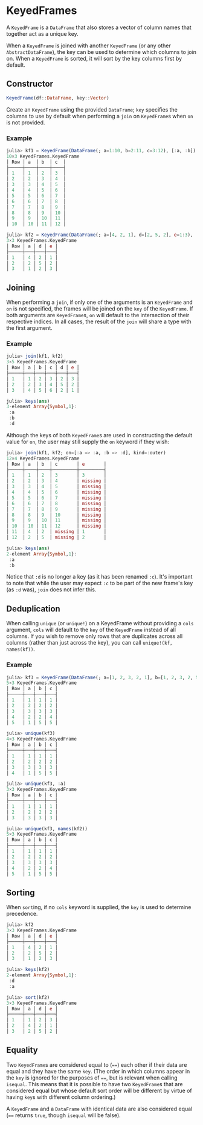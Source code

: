 # KeyedFrames

A `KeyedFrame` is a `DataFrame` that also stores a vector of column names that together act
as a unique key.

When a `KeyedFrame` is joined with another `KeyedFrame` (or any other `AbstractDataFrame`),
the key can be used to determine which columns to join on. When a `KeyedFrame` is sorted, it
will sort by the key columns first by default.

## Constructor

```julia
KeyedFrame(df::DataFrame, key::Vector)
```

Create an `KeyedFrame` using the provided `DataFrame`; `key` specifies the columns
to use by default when performing a `join` on `KeyedFrame`s when `on` is not provided.

### Example

```julia
julia> kf1 = KeyedFrame(DataFrame(; a=1:10, b=2:11, c=3:12), [:a, :b])
10×3 KeyedFrames.KeyedFrame
│ Row │ a  │ b  │ c  │
├─────┼────┼────┼────┤
│ 1   │ 1  │ 2  │ 3  │
│ 2   │ 2  │ 3  │ 4  │
│ 3   │ 3  │ 4  │ 5  │
│ 4   │ 4  │ 5  │ 6  │
│ 5   │ 5  │ 6  │ 7  │
│ 6   │ 6  │ 7  │ 8  │
│ 7   │ 7  │ 8  │ 9  │
│ 8   │ 8  │ 9  │ 10 │
│ 9   │ 9  │ 10 │ 11 │
│ 10  │ 10 │ 11 │ 12 │

julia> kf2 = KeyedFrame(DataFrame(; a=[4, 2, 1], d=[2, 5, 2], e=1:3), [:d, :a])
3×3 KeyedFrames.KeyedFrame
│ Row │ a │ d │ e │
├─────┼───┼───┼───┤
│ 1   │ 4 │ 2 │ 1 │
│ 2   │ 2 │ 5 │ 2 │
│ 3   │ 1 │ 2 │ 3 │
```

## Joining

When performing a `join`, if only one of the arguments is an `KeyedFrame` and `on` is not
specified, the frames will be joined on the `key` of the `KeyedFrame`. If both
arguments are `KeyedFrame`s, `on` will default to the intersection of their respective
indices. In all cases, the result of the `join` will share a type with the first argument.

### Example

```julia
julia> join(kf1, kf2)
3×5 KeyedFrames.KeyedFrame
│ Row │ a │ b │ c │ d │ e │
├─────┼───┼───┼───┼───┼───┤
│ 1   │ 1 │ 2 │ 3 │ 2 │ 3 │
│ 2   │ 2 │ 3 │ 4 │ 5 │ 2 │
│ 3   │ 4 │ 5 │ 6 │ 2 │ 1 │

julia> keys(ans)
3-element Array{Symbol,1}:
 :a
 :b
 :d
```

Although the keys of both `KeyedFrame`s are used in constructing the default value for `on`,
the user may still supply the `on` keyword if they wish:

```julia
julia> join(kf1, kf2; on=[:a => :a, :b => :d], kind=:outer)
12×4 KeyedFrames.KeyedFrame
│ Row │ a  │ b  │ c       │ e       │
├─────┼────┼────┼─────────┼─────────┤
│ 1   │ 1  │ 2  │ 3       │ 3       │
│ 2   │ 2  │ 3  │ 4       │ missing │
│ 3   │ 3  │ 4  │ 5       │ missing │
│ 4   │ 4  │ 5  │ 6       │ missing │
│ 5   │ 5  │ 6  │ 7       │ missing │
│ 6   │ 6  │ 7  │ 8       │ missing │
│ 7   │ 7  │ 8  │ 9       │ missing │
│ 8   │ 8  │ 9  │ 10      │ missing │
│ 9   │ 9  │ 10 │ 11      │ missing │
│ 10  │ 10 │ 11 │ 12      │ missing │
│ 11  │ 4  │ 2  │ missing │ 1       │
│ 12  │ 2  │ 5  │ missing │ 2       │

julia> keys(ans)
2-element Array{Symbol,1}:
 :a
 :b
```

Notice that `:d` is no longer a key (as it has been renamed `:c`). It's important to note
that while the user may expect `:c` to be part of the new frame's key (as `:d` was), `join`
does not infer this.

## Deduplication

When calling `unique` (or `unique!`) on a KeyedFrame without providing a `cols` argument,
`cols` will default to the `key` of the `KeyedFrame` instead of all columns. If you wish to
remove only rows that are duplicates across all columns (rather than just across the key),
you can call `unique!(kf, names(kf))`.

### Example

```julia
julia> kf3 = KeyedFrame(DataFrame(; a=[1, 2, 3, 2, 1], b=[1, 2, 3, 2, 5], c=1:5), [:a, :b])
5×3 KeyedFrames.KeyedFrame
│ Row │ a │ b │ c │
├─────┼───┼───┼───┤
│ 1   │ 1 │ 1 │ 1 │
│ 2   │ 2 │ 2 │ 2 │
│ 3   │ 3 │ 3 │ 3 │
│ 4   │ 2 │ 2 │ 4 │
│ 5   │ 1 │ 5 │ 5 │

julia> unique(kf3)
4×3 KeyedFrames.KeyedFrame
│ Row │ a │ b │ c │
├─────┼───┼───┼───┤
│ 1   │ 1 │ 1 │ 1 │
│ 2   │ 2 │ 2 │ 2 │
│ 3   │ 3 │ 3 │ 3 │
│ 4   │ 1 │ 5 │ 5 │

julia> unique(kf3, :a)
3×3 KeyedFrames.KeyedFrame
│ Row │ a │ b │ c │
├─────┼───┼───┼───┤
│ 1   │ 1 │ 1 │ 1 │
│ 2   │ 2 │ 2 │ 2 │
│ 3   │ 3 │ 3 │ 3 │

julia> unique(kf3, names(kf2))
5×3 KeyedFrames.KeyedFrame
│ Row │ a │ b │ c │
├─────┼───┼───┼───┤
│ 1   │ 1 │ 1 │ 1 │
│ 2   │ 2 │ 2 │ 2 │
│ 3   │ 3 │ 3 │ 3 │
│ 4   │ 2 │ 2 │ 4 │
│ 5   │ 1 │ 5 │ 5 │
```

## Sorting

When `sort`ing, if no `cols` keyword is supplied, the `key` is used to determine precedence.

```julia
julia> kf2
3×3 KeyedFrames.KeyedFrame
│ Row │ a │ d │ e │
├─────┼───┼───┼───┤
│ 1   │ 4 │ 2 │ 1 │
│ 2   │ 2 │ 5 │ 2 │
│ 3   │ 1 │ 2 │ 3 │

julia> keys(kf2)
2-element Array{Symbol,1}:
 :d
 :a

julia> sort(kf2)
3×3 KeyedFrames.KeyedFrame
│ Row │ a │ d │ e │
├─────┼───┼───┼───┤
│ 1   │ 1 │ 2 │ 3 │
│ 2   │ 4 │ 2 │ 1 │
│ 3   │ 2 │ 5 │ 2 │
```

## Equality

Two `KeyedFrame`s are considered equal to (`==`) each other if their data are equal and they
have the same `key`. (The order in which columns appear in the `key` is ignored for the
purposes of `==`, but is relevant when calling `isequal`. This means that it is possible to
have two `KeyedFrame`s that are considered equal but whose default sort order will be
different by virtue of having `key`s with different column ordering.)

A `KeyedFrame` and a `DataFrame` with identical data are also considered equal (`==` returns
`true`, though `isequal` will be false).
